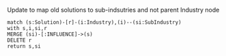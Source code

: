 Update to map old solutions to sub-indsutries and not parent Industry node

~~~
match (s:Solution)-[r]-(i:Industry),(i)--(si:SubIndustry)
with s,i,si,r
MERGE (si)-[:INFLUENCE]->(s)
DELETE r
return s,si
~~~